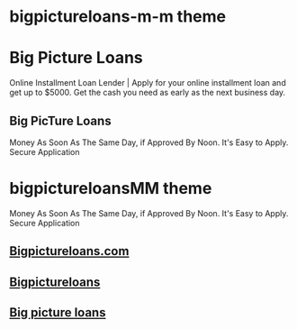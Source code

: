 # bigpictureloans-m-m theme

# Big Picture Loans
Online Installment Loan Lender | Apply for your online installment loan and get up to $5000. Get the cash you need as early as the next business day.

## Big PicTure Loans
Money As Soon As The Same Day, if Approved By Noon. It's Easy to Apply. Secure Application

# bigpictureloansMM theme

Money As Soon As The Same Day, if Approved By Noon. It's Easy to Apply. Secure Application

## [Bigpictureloans.com](https://balancepictureloanscredit.com/)
## [Bigpictureloans](https://balancepictureloanscredit.com/)
## [Big picture loans](https://balancepictureloanscredit.com/)